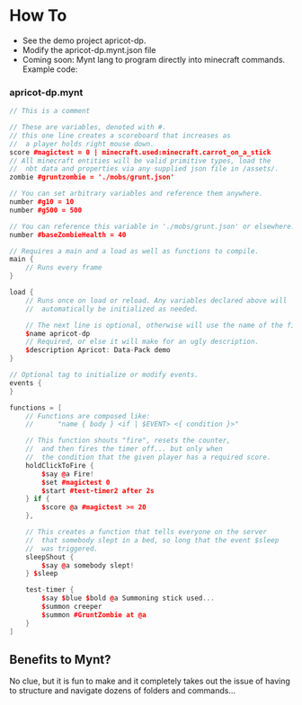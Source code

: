 # How To
- See the demo project apricot-dp.
- Modify the apricot-dp.mynt.json file
- Coming soon: Mynt lang to program directly into minecraft commands. Example code:

### apricot-dp.mynt
```cpp
// This is a comment

// These are variables, denoted with #.
// this one line creates a scoreboard that increases as
//  a player holds right mouse down.
score #magictest = 0 | minecraft.used:minecraft.carrot_on_a_stick
// All minecraft entities will be valid primitive types, load the 
//  nbt data and properties via any supplied json file in /assets/.
zombie #gruntzombie = './mobs/grunt.json'

// You can set arbitrary variables and reference them anywhere.
number #g10 = 10
number #g500 = 500

// You can reference this variable in './mobs/grunt.json' or elsewhere.
number #baseZombieHealth = 40

// Requires a main and a load as well as functions to compile.
main {
    // Runs every frame
}

load {
    // Runs once on load or reload. Any variables declared above will
    //  automatically be initialized as needed.

    // The next line is optional, otherwise will use the name of the file.
    $name apricot-dp
    // Required, or else it will make for an ugly description.
    $description Apricot: Data-Pack demo
}

// Optional tag to initialize or modify events.
events {
}

functions = [
    // Functions are composed like:
    //      "name { body } <if | $EVENT> <{ condition }>"

    // This function shouts "fire", resets the counter,
    //  and then fires the timer off... but only when
    //  the condition that the given player has a required score.
    holdClickToFire {
        $say @a Fire!
        $set #magictest 0
        $start #test-timer2 after 2s
    } if {
        $score @a #magictest >= 20
    },

    // This creates a function that tells everyone on the server 
    //  that somebody slept in a bed, so long that the event $sleep
    //  was triggered.
    sleepShout {
        $say @a somebody slept!
    } $sleep

    test-timer {
        $say $blue $bold @a Summoning stick used...
        $summon creeper
        $summon #GruntZombie at @a
    }
]
```

## Benefits to Mynt?
No clue, but it is fun to make and it completely takes out the issue of having to structure and navigate dozens of folders and commands...